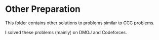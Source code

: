 # Other Preparation
This folder contains other solutions to problems similar to CCC problems.

I solved these problems (mainly) on DMOJ and Codeforces.
